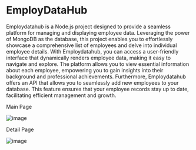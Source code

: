 # EmployDataHub
Employdatahub is a Node.js project designed to provide a seamless platform for managing and displaying employee data. Leveraging the power of MongoDB as the database, this project enables you to effortlessly showcase a comprehensive list of employees and delve into individual employee details.
With Employdatahub, you can access a user-friendly interface that dynamically renders employee data, making it easy to navigate and explore. The platform allows you to view essential information about each employee, empowering you to gain insights into their background and professional achievements.
Furthermore, Employdatahub offers an API that allows you to seamlessly add new employees to your database. This feature ensures that your employee records stay up to date, facilitating efficient management and growth.

Main Page

![image](https://github.com/Aman5Techie/EmployDataHub/assets/128216071/840d92f0-a3a4-4205-87f8-b760b32b7138)

Detail Page

![image](https://github.com/Aman5Techie/EmployDataHub/assets/128216071/a4a9c5c9-2da3-4d4d-9582-6ae09d49f75a)


